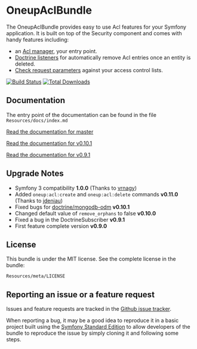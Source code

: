 OneupAclBundle
==============

The OneupAclBundle provides easy to use Acl features for your Symfony application. It is built on top of the Security component and comes with
handy features including:

* an [Acl manager](https://github.com/1up-lab/OneupAclBundle/blob/master/Resources/doc/manager.md), your entry point.
* [Doctrine listeners](https://github.com/1up-lab/OneupAclBundle/blob/master/Resources/doc/removal.md) for automatically remove Acl entries once an entity is deleted.
* [Check request parameters](https://github.com/1up-lab/OneupAclBundle/blob/master/Resources/doc/controller.md) against your access control lists.

[![Build Status](https://travis-ci.org/1up-lab/OneupAclBundle.png)](https://travis-ci.org/1up-lab/OneupAclBundle)
[![Total Downloads](https://poser.pugx.org/oneup/acl-bundle/downloads.png)](https://packagist.org/packages/oneup/acl-bundle)

Documentation
-------------

The entry point of the documentation can be found in the file `Resources/docs/index.md`

[Read the documentation for master](https://github.com/1up-lab/OneupAclBundle/blob/master/Resources/doc/index.md)

[Read the documentation for v0.10.1](https://github.com/1up-lab/OneupAclBundle/blob/v0.10.1/Resources/doc/index.md)

[Read the documentation for v0.9.1](https://github.com/1up-lab/OneupAclBundle/blob/v0.9.1/Resources/doc/index.md)

Upgrade Notes
-------------
* Symfony 3 compatibility **1.0.0** (Thanks to [vrnagy](https://github.com/vrnagy))
* Added `oneup:acl:create` and `oneup:acl:delete` commands **v0.11.0** (Thanks to [jdeniau](https://github.com/jdeniau))
* Fixed bugs for [doctrine/mongodb-odm](https://github.com/doctrine/mongodb-odm) **v0.10.1**
* Changed default value of `remove_orphans` to false **v0.10.0**
* Fixed a bug in the DoctrineSubscriber **v0.9.1**
* First feature complete version **v0.9.0**

License
-------

This bundle is under the MIT license. See the complete license in the bundle:

    Resources/meta/LICENSE

Reporting an issue or a feature request
---------------------------------------

Issues and feature requests are tracked in the [Github issue tracker](https://github.com/1up-lab/OneupAclBundle/issues).

When reporting a bug, it may be a good idea to reproduce it in a basic project
built using the [Symfony Standard Edition](https://github.com/symfony/symfony-standard)
to allow developers of the bundle to reproduce the issue by simply cloning it
and following some steps.
